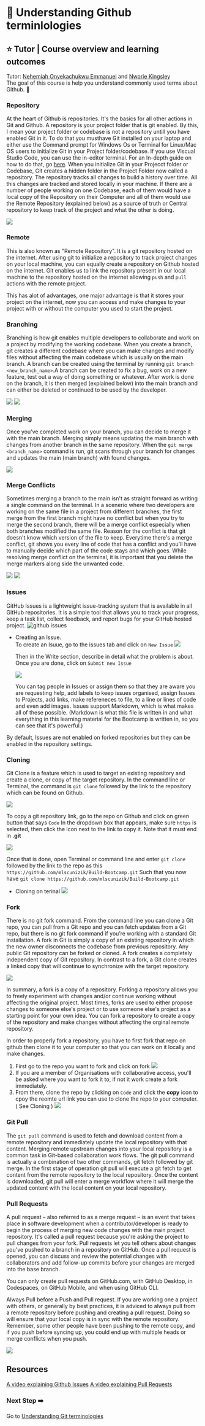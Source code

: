 # :flags: Understanding Github terminlologies

## :star: Tutor | Course overview and learning outcomes 

Tutor: [Nehemiah Onyekachukwu Emmanuel](https://github.com/devgenix) and [Nworie Kingsley](https://github.com/nworiekingslee)<br>
The goal of this course is help you understand commonly used terms about Github. 🚀

### Repository

At the heart of Github is repositories. It's the basics for all other actions in Git and Github. A repository is your project folder that is git enabled. By this, I mean your project folder or codebase is not a repository untill you have enabled Git in it. To do that you musthave Git installed on your laptop and either use the Command prompt for Windows Os or Terminal for Linux/Mac OS users to initialize Git in your Project folder/codebase. If you use Viscual Studio Code, you can use the in-editor terminal. For an In-depth guide on how to do that, go [here](./set_up.md). When you initialize Git in your Projecct folder or Codebase, Git creates a hidden folder in the Project Folder now called a repository. The repository tracks all changes to build a history over time. All this changes are tracked and stored locally in your machine. If there are a number of people working on one Codebase, each of them would have a local copy of the Repository on their Computer and all of them would use the Remote Repository (explained below) as a source of truth or Central repository to keep track of the project and what the other is doing.

<img src="https://encrypted-tbn0.gstatic.com/images?q=tbn:ANd9GcQaZXkMudffpVLQ5NdoeZRDkSYQviFRrv7SXg&usqp=CAU" />

### Remote
This is also known as "Remote Repository". It is a git repository hosted on the internet. After using git to initialize a repository to track project changes on your local machine, you can equally create a repository on Github hosted on the internet. Git enables us to link the repository present in our local machine to the repository hosted on the internet allowing `push` and `pull` actions with the remote project.

This has alot of advantages, one major advantage is that it stores your project on the internet, now you can access and make changes to your project with or without the computer you used to start the project. 

### Branching
Branching is how git enables multiple developers to collaborate and work on a project by modifying the working codebase. When you create a branch, git creates a different codebase where you can make changes and modify files without affecting the main codebase which is usually on the main branch. A branch can be created using the terminal by running `git branch <new_branch_name>`.A branch can be created to fix a bug, work on a new feature, test out a way of doing something or whatever. After work is done on the branch, it is then merged (explained below) into the main branch and can either be deleted or continued to be used by the developer.

<img src="https://miro.medium.com/max/1400/1*JbVkbGtNh08HreFuEk_n4w.png" />
<img src="https://coderefinery.github.io/git-intro-stockholm/img/octopus.jpeg" />

### Merging
Once you’ve completed work on your branch, you can decide to merge it with the main branch. Merging simply means updating the main branch with changes from another branch in the same repository. When the `git merge <branch_name>` command is run, git scans through your branch for changes and updates the main (main branch) with found changes. 

<img src="https://www.w3docs.com/uploads/media/default/0001/03/e0f0e9e14db945c07e1fc0f3b2460ac19e0f738f.png" />

### Merge Conflicts
Sometimes merging a branch to the main isn't as straight forward as writing a single command on the terminal. In a scenerio where two developers are working on the same file in a project from different branches, the first merge from the first branch might have no conflict but when you try to merge the second branch, there will be a merge conflict especially when both branches modified the same file. Reason for the conflict is that git doesn't know which version of the file to keep. Everytime there's a merge conflict, git shows you every line of code that has a conflict and you'll have to manually decide which part of the code stays and which goes. While resolving merge conflict on the terminal, it is important that you delete the merge markers along side the unwanted code.

<img src="https://encrypted-tbn0.gstatic.com/images?q=tbn:ANd9GcTG6sl8C5TrHmqhJ7TQ95cjKD0P2usVmvwfsw&usqp=CAU" />
<img src="http://www.cs.utsa.edu/~cs3443/git/merge-conflict.png" />

### Issues
GitHub Issues is a lightweight issue-tracking system that is available in all GitHub repositories. It is a simple tool that allows you to track your progress, keep a task list, collect feedback, and report bugs for your GitHub hosted project.
<img src="https://learn-the-web.algonquindesign.ca/topics/github-issues/issues-tab.jpg" alt="github issues" />

* Creating an Issue.<br>
  To create an Isuue, go to the issues tab and click on ```New Issue```
  <img src="https://learn-the-web.algonquindesign.ca/topics/github-issues/new-issue.jpg" />
  
  Then in the Write section, describe in detail what the problem is about. Once you are done, click on ```Submit new Issue```
  
  <img src="https://learn-the-web.algonquindesign.ca/topics/github-issues/write-issue.jpg" />
  
  You can tag people in Issues or assign them so that they are aware you are requesting help, add labels to keep issues organised, assign Issues to Projects, add links, make refereneces to file, to a line or lines of code and even add images. Issues support Markdown, which is what makes all of these possible. (Markdown is what this file is written in and what everything in this learning material for the Bootcamp is written in, so you can see that it's powerful.)

By default, Issues are not enabled on forked repositories but they can be enabled in the repository settings.

### Cloning

Git Clone is a feature which is used to target an existing repository and create a clone, or copy of the target repository. In the command line or Terminal, the command is ```git clone``` followed by the link to the repository which can be found on Github. 

<img src="https://static.javatpoint.com/tutorial/git/images/git-clone.png" />

To copy a git repository link, go to the repo on Github and click on green button that says ```Code```
In the dropdown box that appears, make sure ```https``` is selected, then click the icon next to the link to copy it. Note that it must end in **.git**

<img src="https://itknowledgeexchange.techtarget.com/coffee-talk/files/2020/11/find-github-url.png" />

Once that is done, open Terminal or command line and enter ```git clone``` followed by the link to the repo as this ```https://github.com/mlscunizik/Build-Bootcamp.git``` Such that you now have ```git clone https://github.com/mlscunizik/Build-Bootcamp.git``` 

  * Cloning on terinal
    <img src="https://images.ctfassets.net/nrgyaltdicpt/31ufabXrxuY0a0msQYWOUo/d8dc045fd128630eb0bfac07c8069884/Screen_Shot_2018-12-06_at_19.50.43.png" />

### Fork 
There is no git fork command. From the command line you can clone a Git repo, you can pull from a Git repo and you can fetch updates from a Git repo, but there is no git fork command if you’re working with a standard Git installation.
A fork in Git is simply a copy of an existing repository in which the new owner disconnects the codebase from previous repository.
Any public Git repository can be forked or cloned. A fork creates a completely independent copy of Git repository. In contrast to a fork, a Git clone creates a linked copy that will continue to synchronize with the target repository.

<img src="https://cdn.ttgtmedia.com/rms/onlineimages/cdo-git_clone_vs_fork-f_desktop.png" />

In summary, a fork is a copy of a repository. Forking a repository allows you to freely experiment with changes and/or continue working without affecting the original project.
Most times, forks are used to either propose changes to someone else's project or to use someone else's project as a starting point for your own idea. You can fork a repository to create a copy of the repository and make changes without affecting the orginal remote repository. 

In order to properly fork a repository, you have to first fork that repo on github then clone it to your computer so that you can work on it locally and make changes. 

1.  First go to the repo you want to fork and click on fork
    <img src="https://docs.github.com/assets/cb-6294/images/help/repository/fork_button.jpg" />
2.  If you are a member of Organisations with collaborative access, you'll be asked where you want to fork it to, if not it work create a fork immediately.
3.  From there, clone the repo by clicking on ```Code``` and click the **copy** icon to cpoy the reomte url link you can use to clone the repo to your computer. ( See Cloning )
    <img src="https://docs.github.com/assets/cb-36330/images/help/repository/https-url-clone.png" />

### Git Pull
The ```git pull``` command is used to fetch and download content from a remote repository and immediately update the local repository with that content. Merging remote upstream changes into your local repository is a common task in Git-based collaboration work flows. The git pull command is actually a combination of two other commands, git fetch followed by git merge. In the first stage of operation git pull will execute a git fetch to get content from the remote repository to the local repository. Once the content is downloaded, git pull will enter a merge workflow where it will merge the updated content with the local content on your local repository.

### Pull Requests
A pull request – also referred to as a merge request – is an event that takes place in software development when a contributor/developer is ready to begin the process of merging new code changes with the main project repository. It's called a pull request because you're asking the project to pull changes from your fork.
Pull requests let you tell others about changes you've pushed to a branch in a repository on GitHub. Once a pull request is opened, you can discuss and review the potential changes with collaborators and add follow-up commits before your changes are merged into the base branch. 

You can only create pull requests on GitHub.com, with GitHub Desktop, in Codespaces, on GitHub Mobile, and when using GitHub CLI. 

Always Pull before a Push and Pull request. If you are working one a project with others, or generally by best practices, it is adviced to always pull from a remote repository before pushing and creating a pull request. Doing so will ensure that your local copy is in sync with the remote repository. Remember, some other people have been pushing to the remote copy, and if you push before syncing up, you could end up with multiple heads or merge conflicts when you push.

<img src="https://raw.githubusercontent.com/DXHeroes/knowledge-base-content/master/files/pull-request.jpeg" />

## Resources

[A video explaining Github Issues](https://www.youtube.com/watch?v=yAPSbIHcDTw)
[A video explaining Pull Requests](https://www.youtube.com/watch?v=For9VtrQx58)

### Next Step :arrow_right:
Go to [Understanding Git terminologies](./7_Understanding_Git_terminlologies.md)
